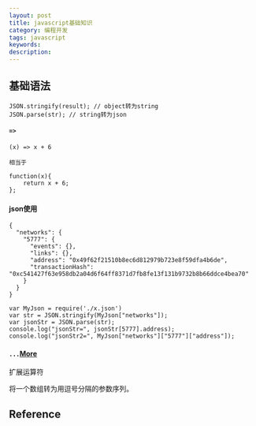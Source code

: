 ```yaml
---
layout: post
title: javascript基础知识
category: 编程开发
tags: javascript
keywords: 
description: 
---
```


## 基础语法


```
JSON.stringify(result); // object转为string
JSON.parse(str); // string转为json
```

#### `=>`

```
(x) => x + 6

相当于

function(x){
    return x + 6;
};
```

#### json使用

```
{
  "networks": {
    "5777": {
      "events": {},
      "links": {},
      "address": "0x49f62f21510b8ec6d812979b723e8f59dfa4b6de",
      "transactionHash": "0xc541427f63e958db2a04d6f64ff8371d7fb8fe13f131b9732b8b66ddce4bea70"
    }
  }
}
```

```
var MyJson = require('./x.json')
var str = JSON.stringify(MyJson["networks"]);
var jsonStr = JSON.parse(str);
console.log("jsonStr=", jsonStr[5777].address);
console.log("jsonStr2=", MyJson["networks"]["5777"]["address"]);
```


#### `...`[More](https://blog.csdn.net/qq_30100043/article/details/53391308)

扩展运算符

将一个数组转为用逗号分隔的参数序列。

## Reference



